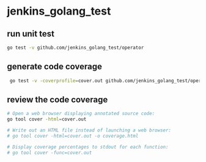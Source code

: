 # jenkins_golang_test

## run unit test
```sh
go test -v github.com/jenkins_golang_test/operator
```

## generate code coverage
```sh
 go test -v -coverprofile=cover.out github.com/jenkins_golang_test/operator
```

## review the code coverage
```sh
# Open a web browser displaying annotated source code:
go tool cover -html=cover.out

# Write out an HTML file instead of launching a web browser:
# go tool cover -html=cover.out -o coverage.html

# Display coverage percentages to stdout for each function:
# go tool cover -func=cover.out

```